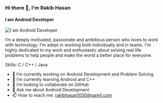 ### Hi there 👋, I'm Rakib Hasan                                                                                
#### I am Android Developer
![I am Android Developer](https://media-exp1.licdn.com/dms/image/C5616AQEI8XjNW8-NPw/profile-displaybackgroundimage-shrink_350_1400/0/1600029910412?e=1649289600&v=beta&t=HCalcQiJ1vkaAXslfHXxomBTB2pGO1-4iKvUBOsfRj8)

I’m a deeply motivated, passionate and ambitious person who loves to work with technology. I'm adept in working both individually and in teams. I'm highly dedicated to my work and enthusiastic about solving real life problems to help people and make the world a better place for everyone.

Skills: C / C++ /  Java

- 🔭 I’m currently working on Android Development and Problem Solving 
- 🌱 I’m currently learning Android and C++ 
- 👯 I’m looking to collaborate on GitHub 
- 💬 Ask me about Android Development 
- 📫 How to reach me: rakibhasan1030@gamil.com 
